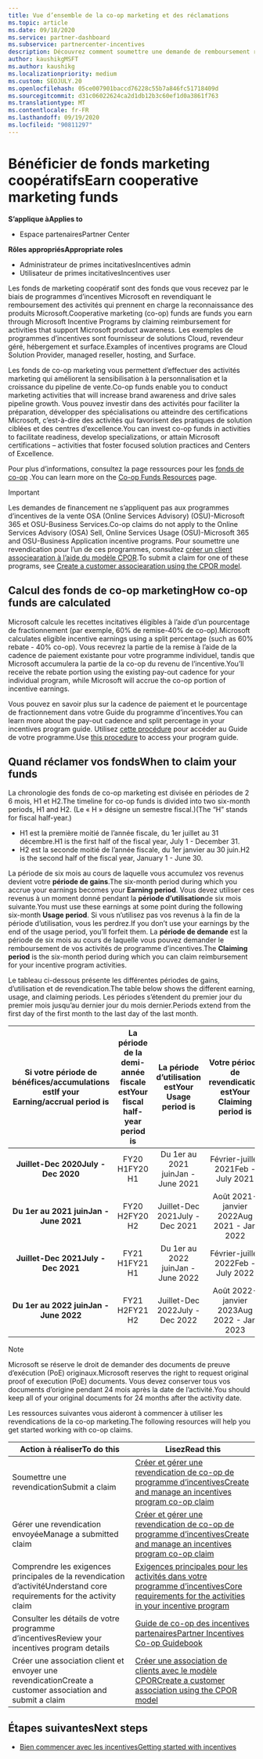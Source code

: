```yaml
---
title: Vue d’ensemble de la co-op marketing et des réclamations
ms.topic: article
ms.date: 09/18/2020
ms.service: partner-dashboard
ms.subservice: partnercenter-incentives
description: Découvrez comment soumettre une demande de remboursement réussie pour vos incentives en organisant la documentation, les factures, les déclarations et les preuves d’exécution appropriées.
author: kaushikgMSFT
ms.author: kaushikg
ms.localizationpriority: medium
ms.custom: SEOJULY.20
ms.openlocfilehash: 05ce007901baccd76228c55b7a846fc51718409d
ms.sourcegitcommit: d31c06022624ca2d1db12b3c60ef1d0a3861f763
ms.translationtype: MT
ms.contentlocale: fr-FR
ms.lasthandoff: 09/19/2020
ms.locfileid: "90811297"
---
```

# <a name="earn-cooperative-marketing-funds"></a><span data-ttu-id="a0b63-103">Bénéficier de fonds marketing coopératifs</span><span class="sxs-lookup"><span data-stu-id="a0b63-103">Earn cooperative marketing funds</span></span>

<span data-ttu-id="a0b63-104">**S’applique à**</span><span class="sxs-lookup"><span data-stu-id="a0b63-104">**Applies to**</span></span>

- <span data-ttu-id="a0b63-105">Espace partenaires</span><span class="sxs-lookup"><span data-stu-id="a0b63-105">Partner Center</span></span>

<span data-ttu-id="a0b63-106">**Rôles appropriés**</span><span class="sxs-lookup"><span data-stu-id="a0b63-106">**Appropriate roles**</span></span>

- <span data-ttu-id="a0b63-107">Administrateur de primes incitatives</span><span class="sxs-lookup"><span data-stu-id="a0b63-107">Incentives admin</span></span>
- <span data-ttu-id="a0b63-108">Utilisateur de primes incitatives</span><span class="sxs-lookup"><span data-stu-id="a0b63-108">Incentives user</span></span>

<span data-ttu-id="a0b63-109">Les fonds de marketing coopératif sont des fonds que vous recevez par le biais de programmes d’incentives Microsoft en revendiquant le remboursement des activités qui prennent en charge la reconnaissance des produits Microsoft.</span><span class="sxs-lookup"><span data-stu-id="a0b63-109">Cooperative marketing (co-op) funds are funds you earn through Microsoft Incentive Programs by claiming reimbursement for activities that support Microsoft product awareness.</span></span> <span data-ttu-id="a0b63-110">Les exemples de programmes d’incentives sont fournisseur de solutions Cloud, revendeur géré, hébergement et surface.</span><span class="sxs-lookup"><span data-stu-id="a0b63-110">Examples of incentives programs are Cloud Solution Provider, managed reseller, hosting, and Surface.</span></span>

<span data-ttu-id="a0b63-111">Les fonds de co-op marketing vous permettent d’effectuer des activités marketing qui améliorent la sensibilisation à la personnalisation et la croissance du pipeline de vente.</span><span class="sxs-lookup"><span data-stu-id="a0b63-111">Co-op funds enable you to conduct marketing activities that will increase brand awareness and drive sales pipeline growth.</span></span> <span data-ttu-id="a0b63-112">Vous pouvez investir dans des activités pour faciliter la préparation, développer des spécialisations ou atteindre des certifications Microsoft, c’est-à-dire des activités qui favorisent des pratiques de solution ciblées et des centres d’excellence.</span><span class="sxs-lookup"><span data-stu-id="a0b63-112">You can invest co-op funds in activities to facilitate readiness, develop specializations, or attain Microsoft certifications – activities that foster focused solution practices and Centers of Excellence.</span></span>

<span data-ttu-id="a0b63-113">Pour plus d’informations, consultez la page ressources pour les [fonds de co-op](https://partner.microsoft.com/asset/collection/co-op-funds-resources#/) .</span><span class="sxs-lookup"><span data-stu-id="a0b63-113">You can learn more on the [Co-op Funds Resources](https://partner.microsoft.com/asset/collection/co-op-funds-resources#/) page.</span></span>

>[!Important]
><span data-ttu-id="a0b63-114">Les demandes de financement ne s’appliquent pas aux programmes d’incentives de la vente OSA (Online Services Advisory) (OSU)-Microsoft 365 et OSU-Business Services.</span><span class="sxs-lookup"><span data-stu-id="a0b63-114">Co-op claims do not apply to the Online Services Advisory (OSA) Sell, Online Services Usage (OSU)-Microsoft 365 and OSU-Business Application incentive programs.</span></span> <span data-ttu-id="a0b63-115">Pour soumettre une revendication pour l’un de ces programmes, consultez [créer un client associearation à l’aide du modèle CPOR](submit-osa-claim.md).</span><span class="sxs-lookup"><span data-stu-id="a0b63-115">To submit a claim for one of these programs, see [Create a customer associearation using the CPOR model](submit-osa-claim.md).</span></span>

## <a name="how-co-op-funds-are-calculated"></a><span data-ttu-id="a0b63-116">Calcul des fonds de co-op marketing</span><span class="sxs-lookup"><span data-stu-id="a0b63-116">How co-op funds are calculated</span></span>

<span data-ttu-id="a0b63-117">Microsoft calcule les recettes incitatives éligibles à l’aide d’un pourcentage de fractionnement (par exemple, 60% de remise-40% de co-op).</span><span class="sxs-lookup"><span data-stu-id="a0b63-117">Microsoft calculates eligible incentive earnings using a split percentage (such as 60% rebate - 40% co-op).</span></span> <span data-ttu-id="a0b63-118">Vous recevrez la partie de la remise à l’aide de la cadence de paiement existante pour votre programme individuel, tandis que Microsoft accumulera la partie de la co-op du revenu de l’incentive.</span><span class="sxs-lookup"><span data-stu-id="a0b63-118">You’ll receive the rebate portion using the existing pay-out cadence for your individual program, while Microsoft will accrue the co-op portion of incentive earnings.</span></span>

<span data-ttu-id="a0b63-119">Vous pouvez en savoir plus sur la cadence de paiement et le pourcentage de fractionnement dans votre Guide du programme d’incentives.</span><span class="sxs-lookup"><span data-stu-id="a0b63-119">You can learn more about the pay-out cadence and split percentage in your incentives program guide.</span></span> <span data-ttu-id="a0b63-120">Utilisez [cette procédure](incentives-determined-your-program-eligibility.md) pour accéder au Guide de votre programme.</span><span class="sxs-lookup"><span data-stu-id="a0b63-120">Use [this procedure](incentives-determined-your-program-eligibility.md) to access your program guide.</span></span>

## <a name="when-to-claim-your-funds"></a><span data-ttu-id="a0b63-121">Quand réclamer vos fonds</span><span class="sxs-lookup"><span data-stu-id="a0b63-121">When to claim your funds</span></span>

<span data-ttu-id="a0b63-122">La chronologie des fonds de co-op marketing est divisée en périodes de 2 6 mois, H1 et H2.</span><span class="sxs-lookup"><span data-stu-id="a0b63-122">The timeline for co-op funds is divided into two six-month periods, H1 and H2.</span></span> <span data-ttu-id="a0b63-123">(Le « H » désigne un semestre fiscal.)</span><span class="sxs-lookup"><span data-stu-id="a0b63-123">(The “H” stands for fiscal half-year.)</span></span>

- <span data-ttu-id="a0b63-124">H1 est la première moitié de l’année fiscale, du 1er juillet au 31 décembre.</span><span class="sxs-lookup"><span data-stu-id="a0b63-124">H1 is the first half of the fiscal year, July 1 - December 31.</span></span>
- <span data-ttu-id="a0b63-125">H2 est la seconde moitié de l’année fiscale, du 1er janvier au 30 juin.</span><span class="sxs-lookup"><span data-stu-id="a0b63-125">H2 is the second half of the fiscal year, January 1 - June 30.</span></span>

<span data-ttu-id="a0b63-126">La période de six mois au cours de laquelle vous accumulez vos revenus devient votre **période de gains**.</span><span class="sxs-lookup"><span data-stu-id="a0b63-126">The six-month period during which you accrue your earnings becomes your **Earning period**.</span></span> <span data-ttu-id="a0b63-127">Vous devez utiliser ces revenus à un moment donné pendant la **période d’utilisation**de six mois suivante.</span><span class="sxs-lookup"><span data-stu-id="a0b63-127">You must use these earnings at some point during the following six-month **Usage period**.</span></span> <span data-ttu-id="a0b63-128">Si vous n’utilisez pas vos revenus à la fin de la période d’utilisation, vous les perdrez.</span><span class="sxs-lookup"><span data-stu-id="a0b63-128">If you don’t use your earnings by the end of the usage period, you’ll forfeit them.</span></span> <span data-ttu-id="a0b63-129">La **période de demande** est la période de six mois au cours de laquelle vous pouvez demander le remboursement de vos activités de programme d’incentives.</span><span class="sxs-lookup"><span data-stu-id="a0b63-129">The **Claiming period** is the six-month period during which you can claim reimbursement for your incentive program activities.</span></span>

<span data-ttu-id="a0b63-130">Le tableau ci-dessous présente les différentes périodes de gains, d’utilisation et de revendication.</span><span class="sxs-lookup"><span data-stu-id="a0b63-130">The table below shows the different earning, usage, and claiming periods.</span></span> <span data-ttu-id="a0b63-131">Les périodes s’étendent du premier jour du premier mois jusqu’au dernier jour du mois dernier.</span><span class="sxs-lookup"><span data-stu-id="a0b63-131">Periods extend from the first day of the first month to the last day of the last month.</span></span>

|  <span data-ttu-id="a0b63-132">Si votre période de bénéfices/accumulations est</span><span class="sxs-lookup"><span data-stu-id="a0b63-132">If your Earning/accrual period is</span></span>  |<span data-ttu-id="a0b63-133">La période de la demi-année fiscale est</span><span class="sxs-lookup"><span data-stu-id="a0b63-133">Your fiscal half-year period is</span></span>  |  <span data-ttu-id="a0b63-134">La période d’utilisation est</span><span class="sxs-lookup"><span data-stu-id="a0b63-134">Your Usage period is</span></span>  |  <span data-ttu-id="a0b63-135">Votre période de revendication est</span><span class="sxs-lookup"><span data-stu-id="a0b63-135">Your Claiming period is</span></span>  |
| :-----------: | :-----------: | :-----------: | :-----------: |
|<span data-ttu-id="a0b63-136">**Juillet-Dec 2020**</span><span class="sxs-lookup"><span data-stu-id="a0b63-136">**July - Dec 2020**</span></span>| <span data-ttu-id="a0b63-137">FY20 H1</span><span class="sxs-lookup"><span data-stu-id="a0b63-137">FY20 H1</span></span>  |  <span data-ttu-id="a0b63-138">Du 1er au 2021 juin</span><span class="sxs-lookup"><span data-stu-id="a0b63-138">Jan - June 2021</span></span>  |  <span data-ttu-id="a0b63-139">Février-juillet 2021</span><span class="sxs-lookup"><span data-stu-id="a0b63-139">Feb - July 2021</span></span>  |
|<span data-ttu-id="a0b63-140">**Du 1er au 2021 juin**</span><span class="sxs-lookup"><span data-stu-id="a0b63-140">**Jan - June 2021**</span></span> |  <span data-ttu-id="a0b63-141">FY20 H2</span><span class="sxs-lookup"><span data-stu-id="a0b63-141">FY20 H2</span></span>  |  <span data-ttu-id="a0b63-142">Juillet-Dec 2021</span><span class="sxs-lookup"><span data-stu-id="a0b63-142">July - Dec 2021</span></span>  |  <span data-ttu-id="a0b63-143">Août 2021-janvier 2022</span><span class="sxs-lookup"><span data-stu-id="a0b63-143">Aug 2021 - Jan 2022</span></span>  |
|<span data-ttu-id="a0b63-144">**Juillet-Dec 2021**</span><span class="sxs-lookup"><span data-stu-id="a0b63-144">**July - Dec 2021**</span></span>|  <span data-ttu-id="a0b63-145">FY21 H1</span><span class="sxs-lookup"><span data-stu-id="a0b63-145">FY21 H1</span></span>  |  <span data-ttu-id="a0b63-146">Du 1er au 2022 juin</span><span class="sxs-lookup"><span data-stu-id="a0b63-146">Jan - June 2022</span></span>  |  <span data-ttu-id="a0b63-147">Février-juillet 2022</span><span class="sxs-lookup"><span data-stu-id="a0b63-147">Feb - July 2022</span></span>  |
|<span data-ttu-id="a0b63-148">**Du 1er au 2022 juin**</span><span class="sxs-lookup"><span data-stu-id="a0b63-148">**Jan - June 2022**</span></span> |  <span data-ttu-id="a0b63-149">FY21 H2</span><span class="sxs-lookup"><span data-stu-id="a0b63-149">FY21 H2</span></span>  |  <span data-ttu-id="a0b63-150">Juillet-Dec 2022</span><span class="sxs-lookup"><span data-stu-id="a0b63-150">July - Dec 2022</span></span>  |  <span data-ttu-id="a0b63-151">Août 2022-janvier 2023</span><span class="sxs-lookup"><span data-stu-id="a0b63-151">Aug 2022 - Jan 2023</span></span>  |

>[!NOTE]
><span data-ttu-id="a0b63-152">Microsoft se réserve le droit de demander des documents de preuve d’exécution (PoE) originaux.</span><span class="sxs-lookup"><span data-stu-id="a0b63-152">Microsoft reserves the right to request original proof of execution (PoE) documents.</span></span> <span data-ttu-id="a0b63-153">Vous devez conserver tous vos documents d’origine pendant 24 mois après la date de l’activité.</span><span class="sxs-lookup"><span data-stu-id="a0b63-153">You should keep all of your original documents for 24 months after the activity date.</span></span>

<span data-ttu-id="a0b63-154">Les ressources suivantes vous aideront à commencer à utiliser les revendications de la co-op marketing.</span><span class="sxs-lookup"><span data-stu-id="a0b63-154">The following resources will help you get started working with co-op claims.</span></span>

| <span data-ttu-id="a0b63-155">Action à réaliser</span><span class="sxs-lookup"><span data-stu-id="a0b63-155">To do this</span></span> | <span data-ttu-id="a0b63-156">Lisez</span><span class="sxs-lookup"><span data-stu-id="a0b63-156">Read this</span></span> |
| ------ | ----------- |
| <span data-ttu-id="a0b63-157">Soumettre une revendication</span><span class="sxs-lookup"><span data-stu-id="a0b63-157">Submit a claim</span></span> |  [<span data-ttu-id="a0b63-158">Créer et gérer une revendication de co-op de programme d’incentives</span><span class="sxs-lookup"><span data-stu-id="a0b63-158">Create and manage an incentives program co-op claim</span></span>](create-incentives-claims.md)  |
| <span data-ttu-id="a0b63-159">Gérer une revendication envoyée</span><span class="sxs-lookup"><span data-stu-id="a0b63-159">Manage a submitted claim</span></span> | [<span data-ttu-id="a0b63-160">Créer et gérer une revendication de co-op de programme d’incentives</span><span class="sxs-lookup"><span data-stu-id="a0b63-160">Create and manage an incentives program co-op claim</span></span>](create-incentives-claims.md)    |
| <span data-ttu-id="a0b63-161">Comprendre les exigences principales de la revendication d’activité</span><span class="sxs-lookup"><span data-stu-id="a0b63-161">Understand core requirements for the activity claim</span></span> | [<span data-ttu-id="a0b63-162">Exigences principales pour les activités dans votre programme d’incentives</span><span class="sxs-lookup"><span data-stu-id="a0b63-162">Core requirements for the activities in your incentive program</span></span>](core-requirements.md)   |
| <span data-ttu-id="a0b63-163">Consulter les détails de votre programme d’incentives</span><span class="sxs-lookup"><span data-stu-id="a0b63-163">Review your incentives program details</span></span> | [<span data-ttu-id="a0b63-164">Guide de co-op des incentives partenaires</span><span class="sxs-lookup"><span data-stu-id="a0b63-164">Partner Incentives Co-op Guidebook</span></span>](https://assetsprod.microsoft.com/co-op-guidebook.pdf)  |
| <span data-ttu-id="a0b63-165">Créer une association client et envoyer une revendication</span><span class="sxs-lookup"><span data-stu-id="a0b63-165">Create a customer association and submit a claim</span></span> | [<span data-ttu-id="a0b63-166">Créer une association de clients avec le modèle CPOR</span><span class="sxs-lookup"><span data-stu-id="a0b63-166">Create a customer association using the CPOR model</span></span>](submit-osa-claim.md)   |

## <a name="next-steps"></a><span data-ttu-id="a0b63-167">Étapes suivantes</span><span class="sxs-lookup"><span data-stu-id="a0b63-167">Next steps</span></span>

- [<span data-ttu-id="a0b63-168">Bien commencer avec les incentives</span><span class="sxs-lookup"><span data-stu-id="a0b63-168">Getting started with incentives</span></span>](incentives-get-started-intro.md)
